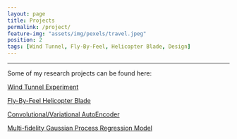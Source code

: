 ```yaml
---
layout: page
title: Projects
permalink: /project/
feature-img: "assets/img/pexels/travel.jpeg"
position: 2
tags: [Wind Tunnel, Fly-By-Feel, Helicopter Blade, Design]
---
```


---

Some of my research projects can be found here:

[Wind Tunnel Experiment](https://fyiming.github.io/fyiming001/2024/06/28/wind-tunnel.html)

[Fly-By-Feel Helicopter Blade](https://fyiming.github.io/fyiming001/2024/06/29/blade.html)

[Convolutional/Variational AutoEncoder](https://fyiming.github.io/fyiming001/2024/07/05/AE.html)

[Multi-fidelity Gaussian Process Regression Model](https://fyiming.github.io/fyiming001/2024/07/01/MFGP.html)
